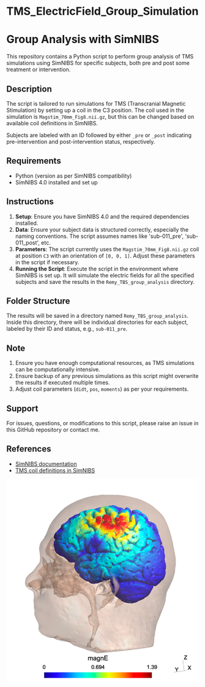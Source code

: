 # TMS_ElectricField_Group_Simulation


# Group Analysis with SimNIBS

This repository contains a Python script to perform group analysis of TMS simulations using SimNIBS for specific subjects, both pre and post some treatment or intervention.

## Description

The script is tailored to run simulations for TMS (Transcranial Magnetic Stimulation) by setting up a coil in the C3 position. The coil used in the simulation is `Magstim_70mm_Fig8.nii.gz`, but this can be changed based on available coil definitions in SimNIBS.

Subjects are labeled with an ID followed by either `_pre` or `_post` indicating pre-intervention and post-intervention status, respectively. 

## Requirements

- Python (version as per SimNIBS compatibility)
- SimNIBS 4.0 installed and set up

## Instructions

1. **Setup**: Ensure you have SimNIBS 4.0 and the required dependencies installed.
2. **Data**: Ensure your subject data is structured correctly, especially the naming conventions. The script assumes names like 'sub-011_pre', 'sub-011_post', etc.
3. **Parameters**: The script currently uses the `Magstim_70mm_Fig8.nii.gz` coil at position `C3` with an orientation of `[0, 0, 1]`. Adjust these parameters in the script if necessary.
4. **Running the Script**: Execute the script in the environment where SimNIBS is set up. It will simulate the electric fields for all the specified subjects and save the results in the `Remy_TBS_group_analysis` directory.

## Folder Structure

The results will be saved in a directory named `Remy_TBS_group_analysis`. Inside this directory, there will be individual directories for each subject, labeled by their ID and status, e.g., `sub-011_pre`.

## Note

1. Ensure you have enough computational resources, as TMS simulations can be computationally intensive.
2. Ensure backup of any previous simulations as this script might overwrite the results if executed multiple times.
3. Adjust coil parameters (`didt`, `pos`, `moments`) as per your requirements.

## Support

For issues, questions, or modifications to this script, please raise an issue in this GitHub repository or contact me.

## References

- [SimNIBS documentation](http://www.simnibs.org/documentation)
- [TMS coil definitions in SimNIBS](http://www.simnibs.org/doc/simnibs/_build/html/coil_files.html)

![TMS e-field simulation Simulation by Remy Cohan](e_field_simulation_Remy.png)



